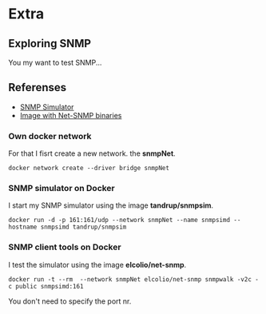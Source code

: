 # Extra
## Exploring SNMP
You my want to test SNMP... <br>
## Referenses
* [SNMP Simulator](https://github.com/tandrup/docker-snmpsim)
* [Image with Net-SNMP binaries](https://hub.docker.com/r/elcolio/net-snmp)

### Own docker network
For that I fisrt create a new network. the **snmpNet**.
```
docker network create --driver bridge snmpNet
```
### SNMP simulator on Docker
I start my SNMP simulator using the image **tandrup/snmpsim**.
```
docker run -d -p 161:161/udp --network snmpNet --name snmpsimd --hostname snmpsimd tandrup/snmpsim
```
### SNMP client tools on Docker
I test the simulator using the image **elcolio/net-snmp**.
```
docker run -t --rm  --network snmpNet elcolio/net-snmp snmpwalk -v2c -c public snmpsimd:161
```
You don't need to specify the port nr. 

